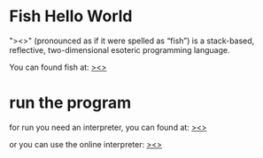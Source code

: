 # Fish Hello World

"><>" (pronounced as if it were spelled as “fish”) is a stack-based, reflective, two-dimensional esoteric programming language.

You can found fish at: [><>](https://esolangs.org/wiki/Fish)

# run the program

for run you need an interpreter, you can found at: [><>](https://esolangs.org/wiki/Fish#Interpreters)

or you can use the online interpreter: [><>](https://suppen.no/fishlanguage/)